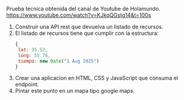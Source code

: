 Prueba tecnica obtenida del canal de Youtube de Holamundo.
https://www.youtube.com/watch?v=KJkqQGstg14&t=100s

1. Construir una API rest que devuelva un listado de recursos.
2. El listado de recursos tiene que cumplir con la estructura:
   ``` Javascript
   {
    lat: 35.52,
    long: 55.78,
    tiempo: new Date("1 Aug 2025")
   }
   ```
3. Crear una aplicacion en HTML, CSS y JavaScript que consuma el endpoint.
4. Pintar este punto en un mapa tipo google maps. 